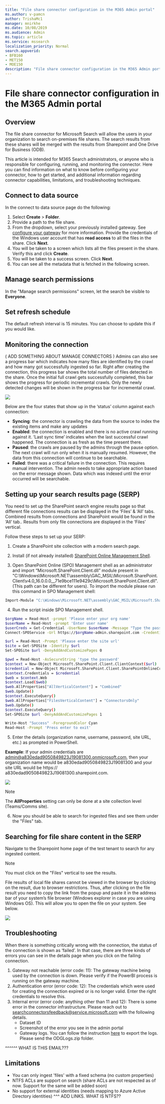 ```yaml
---
title: "File share connector configuration in the M365 Admin portal"
ms.author: v-pamcn
author: TrishaMc1
manager: mnirkhe
ms.date: 10/08/2019
ms.audience: Admin
ms.topic: article
ms.service: mssearch
localization_priority: Normal
search.appverid:
- BFB160
- MET150
- MOE150
description: "File share connector configuration in the M365 Admin portal."
---
```


# File share connector configuration in the M365 Admin portal

## Overview
The file share connector for Microsoft Search will allow the users in your organization to search on-premises file shares. The search results from these shares will be merged with the results from Sharepoint and One Drive for Business (ODB).

This article is intended for M365 Search administrators, or anyone who is responsible for configuring, running, and monitoring the connector. Here you can find information on what to know before configuring your connector, how to get started, and additional information regarding connector capabilities, limitations, and troubleshooting techniques.

## Connect to data source
In the connect to data source page do the following:
1. Select **Create** > **Folder**.
2. Provide a path to the file share.
3. From the dropdown, select your previously installed gateway. See [configure your gateway](configure-gateway.md) for more information. Provide the credentials of the Windows user account that has **read access** to all the files in the share. Click **Next**.
4. You will be taken to a screen which lists all the files present in the share. Verify this and click **Create**.
5. You will be taken to a success screen. Click **Next**.
6. You can see all the metadata that is fetched in the following screen.

## Manage search permissions
In the "Manage search permissions" screen, let the search be visible to **Everyone**.

## Set refresh schedule
The default refresh interval is 15 minutes. You can choose to update this if you would like.

## Monitoring the connection
( ADD SOMETHING ABOUT MANAGE CONNECTORS )
Admins can also see a progress bar which indicates how many files are identified by the crawl and how many got successfully ingested so far. Right after creating the connection, this progress bar shows the total number of files detected in the share. Once the initial full crawl gets successfully completed, this bar shows the progress for periodic incremental crawls. Only the newly detected changes will be shown in the progress bar for incremental crawl.

![](FS-monitor-connection.png)

Below are the four states that show up in the ‘status’ column against each connection:
* **Syncing**: the connector is crawling the data from the source to index the existing items and make any updates
* **Enabled**: the connection is enabled and there is no active crawl running against it. ‘Last sync time’ indicates when the last successful crawl happened. The connection is as fresh as the time present there.
* **Paused**: the crawls are paused by the admins through the pause option. The next crawl will run only when it is manually resumed. However, the data from this connection will continue to be searchable.
* **Failed**: there was a critical failure in the connection. This requires manual intervention. The admin needs to take appropriate action based on the error message shown. Data which was indexed until the error occurred will be searchable.

## Setting up your search results page (SERP)
You need to set up the SharePoint search engine results page so that different file connections results can be displayed in the ‘Files’ & ‘All’ tabs. Combined results from connections and SharePoint would be found in the ‘All’ tab.. Results from only file connections are displayed in the ‘Files’ vertical. 

Follow these steps to set up your SERP:
1. Create a SharePoint site collection with a modern search page.

2.	Install (if not already installed) [SharePoint Online Management Shell](https://www.microsoft.com/en-us/download/details.aspx?id=35588).

3. Open SharePoint Online (SPO) Management shell as an administrator and import “Microsoft.SharePoint.Client.dll” module present in "C:\Windows\Microsoft.NET\assembly\GAC_MSIL\Microsoft.SharePoint.Client\v4.0_16.0.0.0__71e9bce111e9429c\Microsoft.SharePoint.Client.dll". (This path can be different for users). 
To import the module please run this command in SPO Management shell:
```bash
Import-Module "C:\Windows\Microsoft.NET\assembly\GAC_MSIL\Microsoft.SharePoint.Client\v4.0_16.0.0.0__71e9bce111e9429c\Microsoft.SharePoint.Client.dll" 
```

4. Run the script inside SPO Management shell.
```bash
$orgName = Read-Host -prompt 'Please enter your org name'
$userName = Read-Host -prompt 'Enter user name'
$userCreds = Get-Credential -UserName $userName -Message "Type the password"
Connect-SPOService -Url https://$orgName-admin.sharepoint.com -Credential $userCreds

$url = Read-Host -Prompt 'Please enter the site url'
$site = Get-SPOSite -Identity $url
Set-SPOSite $url -DenyAddAndCustomizePages 0

$pwd = Read-Host -AsSecureString 'type the password'
$context = New-Object Microsoft.SharePoint.Client.ClientContext($url)
$credential = New-Object Microsoft.SharePoint.Client.SharePointOnlineCredentials($userName, $pwd)
$context.Credentials = $credential
$web = $context.Web
$context.Load($web)
$web.AllProperties["AllVerticalContent"] = "Combined"
$web.Update()
$context.ExecuteQuery()
$web.AllProperties["FilesVerticalContent"] = "ConnectorsOnly"
$web.Update()
$context.ExecuteQuery()
Set-SPOSite $url -DenyAddAndCustomizePages 1

Write-Host "Success" -ForegroundColor Cyan
Read-Host -Prompt 'Press enter to exit'
```

5. Enter the details (organization name, username, password, site URL, etc.) as prompted in PowerShell.

**Example**: If your admin credentials are admin@a830edad9050849823J19081300.onmicrosoft.com, then your organization name would be a830edad9050849823J19081300 and your site URL would be https:// a830edad9050849823J19081300.sharepoint.com.

![](SPOdetails.png)

> [!NOTE]
> The **AllProperties** setting can only be done at a site collection level (Teams/Comms site).

6. Now you should be able to search for ingested files and see them under the "Files" tab. 

## Searching for file share content in the SERP
Navigate to the Sharepoint home page of the test tenant to search for any ingested content.

> [!NOTE]
> You must click on the "Files" vertical to see the results.

File results of local file shares cannot be viewed in the browser by clicking on the result, due to browser restrictions. Thus, after clicking on the file result you need to copy the link from the popup and paste it in the address bar of your system’s file browser (Windows explorer in case you are using Windows OS). This will allow you to open the file on your system. See below.

![](fileshare-search.png)

## Troubleshooting
When there is something critically wrong with the connection, the status of the connection is shown as ‘failed’. In that case, there are three kinds of errors you can see in the details page when you click on the failing connection.
1. Gateway not reachable (error code: 11): The gateway machine being used by the connection is down. Please verify if the PowerBI process is running on the gateway machine.
2. Authentication error (error code: 12): The credentials which were used for creating the connection expired or is no longer valid. Enter the right credentials to resolve this.
3. Internal error (error code: anything other than 11 and 12): There is some error in the connector infrastructure. Please reach out to [searchconnectorsfeedback@service.microsoft.com](searchconnectorsfeedback@service.microsoft.com) with the following details.
    * Dataset ID
    * Screenshot of the error you see in the admin portal
    * Gateway logs. You can follow the instruction [here](https://docs.microsoft.com/en-us/data-integration/gateway/service-gateway-tshoot#collect-logs-from-the-on-premises-data-gateway-app) to export the logs. Please send the ODGLogs.zip folder.

^^^^^^ WHAT IS THIS EMAIL???

## Limitations
* You can only ingest 'files' with a fixed schema (no custom properties)
* NTFS ACLs are support on search (share ACLs are not respected as of now. Support for the same will be added soon)
* No support for external identities (needs mapping to Azure Active Directory identities)
^^^ ADD LINKS. WHAT IS NTFS??


